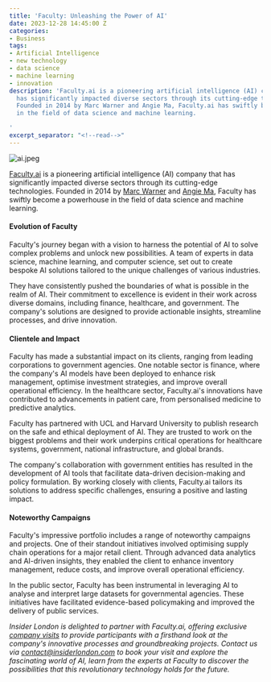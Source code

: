 ```yaml
---
title: 'Faculty: Unleashing the Power of AI'
date: 2023-12-28 14:45:00 Z
categories:
- Business
tags:
- Artificial Intelligence
- new technology
- data science
- machine learning
- innovation
description: 'Faculty.ai is a pioneering artificial intelligence (AI) company that
  has significantly impacted diverse sectors through its cutting-edge technologies.
  Founded in 2014 by Marc Warner and Angie Ma, Faculty.ai has swiftly become a powerhouse
  in the field of data science and machine learning.

'
excerpt_separator: "<!--read-->"
---
```


![ai.jpeg](/uploads/ai.jpeg)

[Faculty.ai](https://faculty.ai) is a pioneering artificial intelligence (AI) company that has significantly impacted diverse sectors through its cutting-edge technologies. Founded in 2014 by [Marc Warner](https://www.linkedin.com/in/marc-warner-552b8716/) and [Angie Ma](https://www.linkedin.com/in/angiemauk/), Faculty has swiftly become a powerhouse in the field of data science and machine learning.

<!--read-->

#### Evolution of Faculty

Faculty's journey began with a vision to harness the potential of AI to solve complex problems and unlock new possibilities. A team of experts in data science, machine learning, and computer science, set out to create bespoke AI solutions tailored to the unique challenges of various industries.

They have consistently pushed the boundaries of what is possible in the realm of AI. Their commitment to excellence is evident in their work across diverse domains, including finance, healthcare, and government. The company's solutions are designed to provide actionable insights, streamline processes, and drive innovation.

#### Clientele and Impact

Faculty has made a substantial impact on its clients, ranging from leading corporations to government agencies. One notable sector is finance, where the company's AI models have been deployed to enhance risk management, optimise investment strategies, and improve overall operational efficiency. In the healthcare sector, Faculty.ai's innovations have contributed to advancements in patient care, from personalised medicine to predictive analytics.

Faculty has partnered with UCL and Harvard University to publish research on the safe and ethical deployment of AI. They are trusted to work on the biggest problems and their work underpins critical operations for healthcare systems, government, national infrastructure, and global brands.

The company's collaboration with government entities has resulted in the development of AI tools that facilitate data-driven decision-making and policy formulation. By working closely with clients, Faculty.ai tailors its solutions to address specific challenges, ensuring a positive and lasting impact.

#### Noteworthy Campaigns

Faculty's impressive portfolio includes a range of noteworthy campaigns and projects. One of their standout initiatives involved optimising supply chain operations for a major retail client. Through advanced data analytics and AI-driven insights, they enabled the client to enhance inventory management, reduce costs, and improve overall operational efficiency.

In the public sector, Faculty has been instrumental in leveraging AI to analyse and interpret large datasets for governmental agencies. These initiatives have facilitated evidence-based policymaking and improved the delivery of public services.

*Insider London is delighted to partner with Faculty.ai, offering exclusive [company visits](https://www.insiderlondon.com/london/company-visits/) to provide participants with a firsthand look at the company's innovative processes and groundbreaking projects. Contact us via <a href="mailto:contact@insiderlondon.com">contact@insiderlondon.com</a> to book your visit and explore the fascinating world of AI, learn from the experts at Faculty to discover the possibilities that this revolutionary technology holds for the future.*
